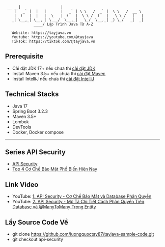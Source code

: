 ```text
 __ __|                  |
    |   _` |  |   |      |   _` | \ \   /  _` |  \ \   /  __ \
    |  (   |  |   |  \   |  (   |  \ \ /  (   |   \ \ /   |   |
   _| \__,_| \__, | \___/  \__,_|   \_/  \__,_| _) \_/   _|  _|
             ____/ Lập Trình Java Từ A-Z
 
   Website: https://tayjava.vn
   Youtube: https://youtube.com/@tayjava 
   TikTok: https://tiktok.com/@tayjava.vn 
```
## Prerequisite
- Cài đặt JDK 17+ nếu chưa thì [cài đặt JDK](https://tayjava.vn/cai-dat-jdk-tren-macos-window-linux-ubuntu/)
- Install Maven 3.5+ nếu chưa thì [cài đặt Maven](https://tayjava.vn/cai-dat-maven-tren-macos-window-linux-ubuntu/)
- Install IntelliJ nếu chưa thì [cài đặt IntelliJ](https://tayjava.vn/cai-dat-intellij-tren-macos-va-window/)

## Technical Stacks
- Java 17
- Spring Boot 3.2.3
- Maven 3.5+
- Lombok
- DevTools
- Docker, Docker compose

---

## Series API Security
 - [API Security](https://tayjava.vn)
 - [Top 4 Cơ Chế Bảo Mật Phổ Biến Hiện Nay](https://tayjava.vn/top-4-co-che-bao-mat-pho-bien-hien-nay)

## Link Video
- YouTube: [1. API Security - Cơ Chế Bảo Mật và Database Phân Quyền](https://youtu.be/S9r7OJt5zfs)
- YouTube: [2. API Security - Mô Tả Chi Tiết Cách Phân Quyền Trên Database và @ManyToMany Trong Entity](https://youtu.be/TmLbs34mPo8)

## Lấy Source Code Về
- git clone https://github.com/luongquoctay87/tayjava-sample-code.git
- git checkout api-security